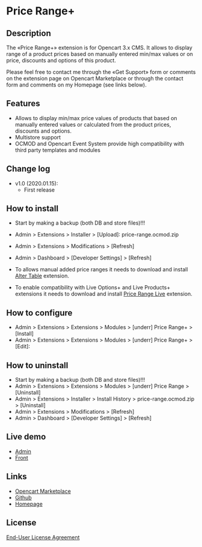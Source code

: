 # Price Range+

## Description
The «Price Range+» extension is for Opencart 3.x CMS. It allows to display range of a product prices based on manually entered min/max values or on price, discounts and options of this product.

Please feel free to contact me through the «Get Support» form or comments on the extension page on Opencart Marketplace or through the contact form and comments on my Homepage (see links below).

## Features
* Allows to display min/max price values of products that based on manually entered values or calculated from the product prices, discounts and options.
* Multistore support
* OCMOD and Opencart Event System provide high compatibility with third party templates and modules

## Change log
* v1.0 (2020.01.15):
  * First release

## How to install
* Start by making a backup (both DB and store files)!!!
* Admin > Extensions > Installer > [Upload]: price-range.ocmod.zip
* Admin > Extensions > Modifications > [Refresh]
* Admin > Dashboard > [Developer Settings] > [Refresh]

* To allows manual added price ranges it needs to download and install [Alter Table](https://github.com/underr-ua/ocmod3-alter-table) extension.
* To enable compatibility with Live Options+ and Live Products+ extensions it needs to download and install [Price Range Live](https://github.com/underr-ua/ocmod3-price-range-live) extension.

## How to configure
* Admin > Extensions > Extensions > Modules > [underr] Price Range+ > [Install]
* Admin > Extensions > Extensions > Modules > [underr] Price Range+ > [Edit]:

## How to uninstall
* Start by making a backup (both DB and store files)!!!
* Admin > Extensions > Extensions > Modules > [underr] Price Range > [Uninstall]
* Admin > Extensions > Installer > Install History > price-range.ocmod.zip > [Uninstall]
* Admin > Extensions > Modifications > [Refresh]
* Admin > Dashboard > [Developer Settings] > [Refresh]

## Live demo
* [Admin](http://ocmod.freevar.com/oc3020/c/admin/index.php?route=extension/module/price_range)
* [Front](http://ocmod.freevar.com/oc3020/c)

## Links
* [Opencart Marketplace](https://www.opencart.com/index.php?route=marketplace/extension/info&extension_id=38331)
* [Github](https://github.com/underr-ua/ocmod3-price-range-plus)
* [Homepage](https://underr.space/en/notes/projects/project-020.html)

## License
[End-User License Agreement](https://raw.githubusercontent.com/underr-ua/ocmod3-price-range-plus/master/EULA.txt)
